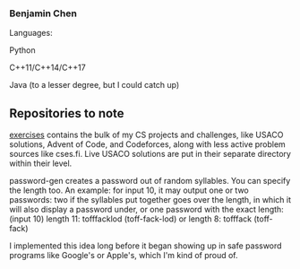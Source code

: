 ### Benjamin Chen

Languages:

Python

C++11/C++14/C++17

Java (to a lesser degree, but I could catch up)

## Repositories to note

[exercises](https://github.com/benj-chen/exercises) contains the bulk of my CS projects and challenges, like USACO solutions, Advent of Code, and Codeforces, along with less active problem sources like cses.fi. Live USACO solutions are put in their separate directory within their level.

password-gen creates a password out of random syllables. You can specify the length too. An example: for input 10, it may output one or two passwords: two if the syllables put together goes over the length, in which it will also display a password under, or one password with the exact length:
(input 10)
length 11:
tofffacklod
(toff-fack-lod)
or length 8:
tofffack
(toff-fack)

I implemented this idea long before it began showing up in safe password programs like Google's or Apple's, which I'm kind of proud of.
<!--
**benj-chen/benj-chen** is a ✨ _special_ ✨ repository because its `README.md` (this file) appears on your GitHub profile.

Here are some ideas to get you started:

- 🔭 I’m currently working on ...
- 🌱 I’m currently learning ...
- 👯 I’m looking to collaborate on ...
- 🤔 I’m looking for help with ...
- 💬 Ask me about ...
- 📫 How to reach me: ...
- 😄 Pronouns: ...
- ⚡ Fun fact: ...
-->

